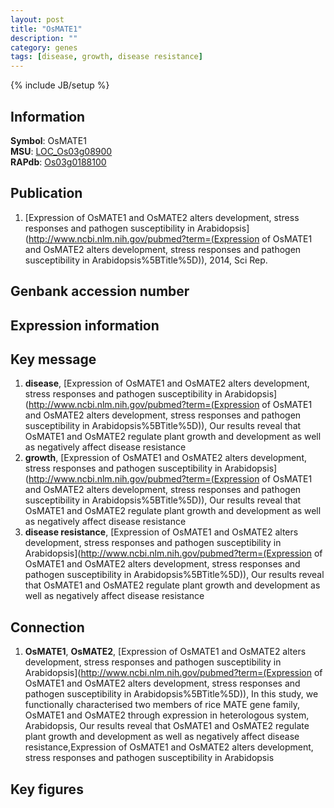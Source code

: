 ```yaml
---
layout: post
title: "OsMATE1"
description: ""
category: genes
tags: [disease, growth, disease resistance]
---
```

{% include JB/setup %}

## Information
__Symbol__: OsMATE1  
__MSU__: [LOC_Os03g08900](http://rice.plantbiology.msu.edu/cgi-bin/ORF_infopage.cgi?orf=LOC_Os03g08900)  
__RAPdb__: [Os03g0188100](http://rapdb.dna.affrc.go.jp/viewer/gbrowse_details/irgsp1?name=Os03g0188100)  

## Publication
1. [Expression of OsMATE1 and OsMATE2 alters development, stress responses and pathogen susceptibility in Arabidopsis](http://www.ncbi.nlm.nih.gov/pubmed?term=(Expression of OsMATE1 and OsMATE2 alters development, stress responses and pathogen susceptibility in Arabidopsis%5BTitle%5D)), 2014, Sci Rep.

## Genbank accession number

## Expression information

## Key message
1. __disease__, [Expression of OsMATE1 and OsMATE2 alters development, stress responses and pathogen susceptibility in Arabidopsis](http://www.ncbi.nlm.nih.gov/pubmed?term=(Expression of OsMATE1 and OsMATE2 alters development, stress responses and pathogen susceptibility in Arabidopsis%5BTitle%5D)),  Our results reveal that OsMATE1 and OsMATE2 regulate plant growth and development as well as negatively affect disease resistance
2. __growth__, [Expression of OsMATE1 and OsMATE2 alters development, stress responses and pathogen susceptibility in Arabidopsis](http://www.ncbi.nlm.nih.gov/pubmed?term=(Expression of OsMATE1 and OsMATE2 alters development, stress responses and pathogen susceptibility in Arabidopsis%5BTitle%5D)),  Our results reveal that OsMATE1 and OsMATE2 regulate plant growth and development as well as negatively affect disease resistance
3. __disease resistance__, [Expression of OsMATE1 and OsMATE2 alters development, stress responses and pathogen susceptibility in Arabidopsis](http://www.ncbi.nlm.nih.gov/pubmed?term=(Expression of OsMATE1 and OsMATE2 alters development, stress responses and pathogen susceptibility in Arabidopsis%5BTitle%5D)),  Our results reveal that OsMATE1 and OsMATE2 regulate plant growth and development as well as negatively affect disease resistance

## Connection
1. __OsMATE1__, __OsMATE2__, [Expression of OsMATE1 and OsMATE2 alters development, stress responses and pathogen susceptibility in Arabidopsis](http://www.ncbi.nlm.nih.gov/pubmed?term=(Expression of OsMATE1 and OsMATE2 alters development, stress responses and pathogen susceptibility in Arabidopsis%5BTitle%5D)),  In this study, we functionally characterised two members of rice MATE gene family, OsMATE1 and OsMATE2 through expression in heterologous system, Arabidopsis, Our results reveal that OsMATE1 and OsMATE2 regulate plant growth and development as well as negatively affect disease resistance,Expression of OsMATE1 and OsMATE2 alters development, stress responses and pathogen susceptibility in Arabidopsis

## Key figures


